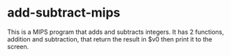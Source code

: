 # add-subtract-mips
This is a MIPS program that adds and subtracts integers.
It has 2 functions, addition and subtraction, that return the result in $v0 then print it to the screen.
